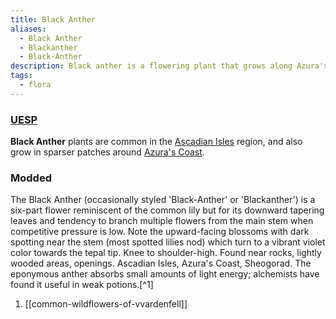 ```yaml
---
title: Black Anther
aliases:
  - Black Anther
  - Blackanther
  - Black-Anther
description: Black anther is a flowering plant that grows along Azura's Coast.
tags:
  - flora
---
```

### [UESP](https://en.uesp.net/wiki/Morrowind:Black_Anther)
**Black Anther** plants are common in the [Ascadian Isles](https://en.uesp.net/wiki/Morrowind:Ascadian_Isles "Morrowind:Ascadian Isles") region, and also grow in sparser patches around [Azura's Coast](https://en.uesp.net/wiki/Morrowind:Azura%27s_Coast "Morrowind:Azura's Coast").
### Modded
The Black Anther (occasionally styled 'Black-Anther' or 'Blackanther') is a six-part flower reminiscent of the common lily but for its downward tapering leaves and tendency to branch multiple flowers from the main stem when competitive pressure is low. Note the upward-facing blossoms with dark spotting near the stem (most spotted lilies nod) which turn to a vibrant violet color towards the tepal tip. Knee to shoulder-high. Found near rocks, lightly wooded areas, openings. Ascadian Isles, Azura's Coast, Sheogorad. The eponymous anther absorbs small amounts of light energy; alchemists have found it useful in weak potions.[^1]

1. [[common-wildflowers-of-vvardenfell]]